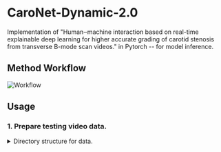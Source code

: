 # CaroNet-Dynamic-2.0
Implementation of "Human‒machine interaction based on real-time explainable deep learning for higher accurate grading of carotid stenosis from transverse B-mode scan videos." in Pytorch -- for model inference.

## Method Workflow
![Workflow](https://github.com/user-attachments/assets/d96445ca-3217-4ca3-90ca-5575fbd307a2)

## Usage

### 1. Prepare testing video data.

<details>
  <summary>Directory structure for data.</summary>
  ```
    data/
  
    ├── video01/
    │   ├── 1.png
    │   ├── 2.png
    │   └── x.png
    ├── video02/
    │   ├── 1.png
    │   ├── 2.png
    │   └── y.png
    └── ...
  ```
</details>

### 2. Inference (detector -> segmentor -> key fragment extractor -> classifier).

```
$ python inference.py
```
